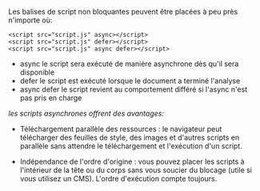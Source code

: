 Les balises de script non bloquantes peuvent être placées à peu près n'importe où:

    <script src="script.js" async></script>
    <script src="script.js" defer></script>
    <script src="script.js" async defer></script>
    
* async le script sera exécuté de manière asynchrone dès qu'il sera disponible
* defer le script est exécuté lorsque le document a terminé l'analyse
* async defer le script revient au comportement différé si l'async n'est pas pris en charge

*les scripts asynchrones offrent des avantages:*

- Téléchargement parallèle des ressources : le navigateur peut télécharger des feuilles de style, des images et d'autres scripts en parallèle sans attendre le téléchargement et l'exécution d'un script.

- Indépendance de l'ordre d'origine : vous pouvez placer les scripts à l'intérieur de la tête ou du corps sans vous soucier du blocage (utile si vous utilisez un CMS). L'ordre d'exécution compte toujours.
